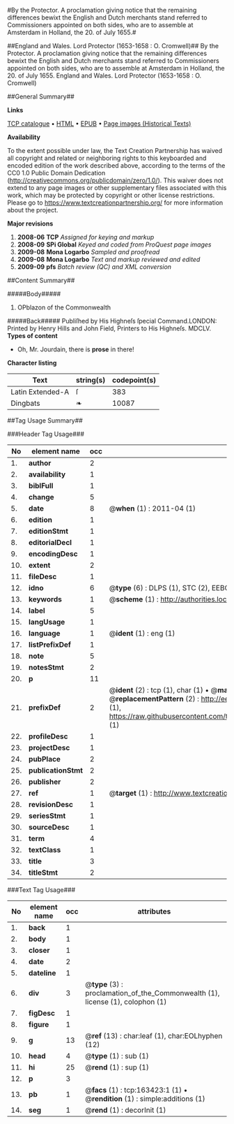#By the Protector. A proclamation giving notice that the remaining differences bewixt the English and Dutch merchants stand referred to Commissioners appointed on both sides, who are to assemble at Amsterdam in Holland, the 20. of July 1655.#

##England and Wales. Lord Protector (1653-1658 : O. Cromwell)##
By the Protector. A proclamation giving notice that the remaining differences bewixt the English and Dutch merchants stand referred to Commissioners appointed on both sides, who are to assemble at Amsterdam in Holland, the 20. of July 1655.
England and Wales. Lord Protector (1653-1658 : O. Cromwell)

##General Summary##

**Links**

[TCP catalogue](http://www.ota.ox.ac.uk/tcp/)  • 
[HTML](http://tei.it.ox.ac.uk/tcp/Texts-HTML/free/A74/A74159.html)  • 
[EPUB](http://tei.it.ox.ac.uk/tcp/Texts-EPUB/free/A74/A74159.epub) • 
[Page images (Historical Texts)](https://historicaltexts.jisc.ac.uk/eebo-99870225e)

**Availability**

To the extent possible under law, the Text Creation Partnership has waived all copyright and related or neighboring rights to this keyboarded and encoded edition of the work described above, according to the terms of the CC0 1.0 Public Domain Dedication (http://creativecommons.org/publicdomain/zero/1.0/). This waiver does not extend to any page images or other supplementary files associated with this work, which may be protected by copyright or other license restrictions. Please go to https://www.textcreationpartnership.org/ for more information about the project.

**Major revisions**

1. __2008-06__ __TCP__ *Assigned for keying and markup*
1. __2008-09__ __SPi Global__ *Keyed and coded from ProQuest page images*
1. __2009-08__ __Mona Logarbo__ *Sampled and proofread*
1. __2009-08__ __Mona Logarbo__ *Text and markup reviewed and edited*
1. __2009-09__ __pfs__ *Batch review (QC) and XML conversion*

##Content Summary##

#####Body#####

1. OPblazon of the Commonwealth

#####Back#####
Publiſhed by His Highneſs ſpecial Command.LONDON: Printed by Henry Hills and John Field, Printers to His Highneſs. MDCLV.
**Types of content**

  * Oh, Mr. Jourdain, there is **prose** in there!

**Character listing**


|Text|string(s)|codepoint(s)|
|---|---|---|
|Latin Extended-A|ſ|383|
|Dingbats|❧|10087|

##Tag Usage Summary##

###Header Tag Usage###

|No|element name|occ|attributes|
|---|---|---|---|
|1.|__author__|2||
|2.|__availability__|1||
|3.|__biblFull__|1||
|4.|__change__|5||
|5.|__date__|8| @__when__ (1) : 2011-04 (1)|
|6.|__edition__|1||
|7.|__editionStmt__|1||
|8.|__editorialDecl__|1||
|9.|__encodingDesc__|1||
|10.|__extent__|2||
|11.|__fileDesc__|1||
|12.|__idno__|6| @__type__ (6) : DLPS (1), STC (2), EEBO-CITATION (1), PROQUEST (1), VID (1)|
|13.|__keywords__|1| @__scheme__ (1) : http://authorities.loc.gov/ (1)|
|14.|__label__|5||
|15.|__langUsage__|1||
|16.|__language__|1| @__ident__ (1) : eng (1)|
|17.|__listPrefixDef__|1||
|18.|__note__|5||
|19.|__notesStmt__|2||
|20.|__p__|11||
|21.|__prefixDef__|2| @__ident__ (2) : tcp (1), char (1)  •  @__matchPattern__ (2) : ([0-9\-]+):([0-9IVX]+) (1), (.+) (1)  •  @__replacementPattern__ (2) : http://eebo.chadwyck.com/downloadtiff?vid=$1&page=$2 (1), https://raw.githubusercontent.com/textcreationpartnership/Texts/master/tcpchars.xml#$1 (1)|
|22.|__profileDesc__|1||
|23.|__projectDesc__|1||
|24.|__pubPlace__|2||
|25.|__publicationStmt__|2||
|26.|__publisher__|2||
|27.|__ref__|1| @__target__ (1) : http://www.textcreationpartnership.org/docs/. (1)|
|28.|__revisionDesc__|1||
|29.|__seriesStmt__|1||
|30.|__sourceDesc__|1||
|31.|__term__|4||
|32.|__textClass__|1||
|33.|__title__|3||
|34.|__titleStmt__|2||


###Text Tag Usage###

|No|element name|occ|attributes|
|---|---|---|---|
|1.|__back__|1||
|2.|__body__|1||
|3.|__closer__|1||
|4.|__date__|2||
|5.|__dateline__|1||
|6.|__div__|3| @__type__ (3) : proclamation_of_the_Commonwealth (1), license (1), colophon (1)|
|7.|__figDesc__|1||
|8.|__figure__|1||
|9.|__g__|13| @__ref__ (13) : char:leaf (1), char:EOLhyphen (12)|
|10.|__head__|4| @__type__ (1) : sub (1)|
|11.|__hi__|25| @__rend__ (1) : sup (1)|
|12.|__p__|3||
|13.|__pb__|1| @__facs__ (1) : tcp:163423:1 (1)  •  @__rendition__ (1) : simple:additions (1)|
|14.|__seg__|1| @__rend__ (1) : decorInit (1)|
